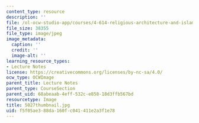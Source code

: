 ```yaml
---
content_type: resource
description: ''
file: /ol-ocw-studio-app/courses/4-614-religious-architecture-and-islamic-cultures-fall-2002/f5f05ae388da160fc041411e2a3f1e78_5027thumbnail.jpg
file_size: 38355
file_type: image/jpeg
image_metadata:
  caption: ''
  credit: ''
  image-alt: ''
learning_resource_types:
- Lecture Notes
license: https://creativecommons.org/licenses/by-nc-sa/4.0/
ocw_type: OCWImage
parent_title: Lecture Notes
parent_type: CourseSection
parent_uid: 68abeaab-4eff-532c-e858-18d3ffb567bd
resourcetype: Image
title: 5027thumbnail.jpg
uid: f5f05ae3-88da-160f-c041-411e2a3f1e78
---
```

